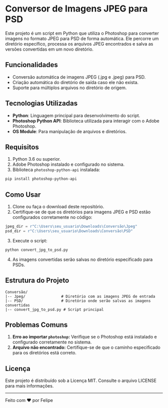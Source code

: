 # Conversor de Imagens JPEG para PSD

Este projeto é um script em Python que utiliza o Photoshop para converter imagens no formato JPEG para PSD de forma automática. Ele percorre um diretório específico, processa os arquivos JPEG encontrados e salva as versões convertidas em um novo diretório.

## Funcionalidades

- Conversão automática de imagens JPEG (.jpg e .jpeg) para PSD.
- Criação automática do diretório de saída caso ele não exista.
- Suporte para múltiplos arquivos no diretório de origem.

## Tecnologias Utilizadas

- **Python**: Linguagem principal para desenvolvimento do script.
- **Photoshop Python API**: Biblioteca utilizada para interagir com o Adobe Photoshop.
- **OS Module**: Para manipulação de arquivos e diretórios.

## Requisitos

1. Python 3.6 ou superior.
2. Adobe Photoshop instalado e configurado no sistema.
3. Biblioteca `photoshop-python-api` instalada:

```bash
pip install photoshop-python-api
```

## Como Usar

1. Clone ou faça o download deste repositório.
2. Certifique-se de que os diretórios para imagens JPEG e PSD estão configurados corretamente no código:

```python
jpeg_dir = r"C:\Users\seu_usuario\Downloads\Conversão\Jpeg"
psd_dir = r"C:\Users\seu_usuario\Downloads\Conversão\PSD"
```

3. Execute o script:

```bash
python convert_jpg_to_psd.py
```

4. As imagens convertidas serão salvas no diretório especificado para PSDs.

## Estrutura do Projeto

```
Conversão/
|-- Jpeg/                # Diretório com as imagens JPEG de entrada
|-- PSD/                 # Diretório onde serão salvas as imagens convertidas
|-- convert_jpg_to_psd.py # Script principal
```

## Problemas Comuns

1. **Erro ao importar `photoshop`:** Verifique se o Photoshop está instalado e configurado corretamente no sistema.
2. **Arquivo não encontrado:** Certifique-se de que o caminho especificado para os diretórios está correto.

## Licença

Este projeto é distribuído sob a Licença MIT. Consulte o arquivo LICENSE para mais informações.

---

Feito com ❤ por Felipe

